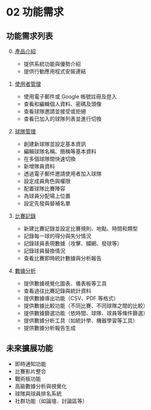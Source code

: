 # 02 功能需求

## 功能需求列表

0. [產品介紹](./02_functional_requirements/00_tw_product_page.md)

   - 提供系統功能與優勢介紹
   - 提供行動應用程式安裝連結

1. [使用者管理](./02_functional_requirements/01_tw_user_management.md)

   - 使用電子郵件或 Google 帳號註冊及登入
   - 查看和編輯個人資料、密碼及頭像
   - 查看球隊邀請並接受或拒絕
   - 查看已加入的球隊列表並進行切換

2. [球隊管理](./02_functional_requirements/02_tw_team_management.md)

   - 創建新球隊並設定基本資訊
   - 編輯球隊名稱、簡稱等基本資料
   - 在多個球隊間快速切換
   - 新增隊員資料
   - 透過電子郵件邀請使用者加入球隊
   - 設定成員角色與權限
   - 配置球隊比賽陣容
   - 為球員分配場上位置
   - 設定先發與替補名單

3. [比賽記錄](./02_functional_requirements/03_tw_match_record.md)

   - 新建比賽記錄並設定比賽規則、地點、時間和類型
   - 記錄每一球的得分與失分情況
   - 記錄球員表現數據（攻擊、攔網、發球等）
   - 記錄球員替換情況
   - 查看比賽即時統計數據與分析報告

4. [數據分析](./02_functional_requirements/04_tw_data_analysis.md)

   - 提供數據視覺化圖表、儀表板等工具
   - 查看過往比賽記錄與統計資料
   - 提供數據導出功能（CSV、PDF 等格式）
   - 提供數據比較功能（不同比賽、不同球隊之間的比較）
   - 提供數據篩選功能（依時間、球隊、球員等條件篩選）
   - 提供數據分析工具（如統計學、機器學習等工具）
   - 提供數據分析報告生成

## 未來擴展功能

- 即時通知功能
- 比賽影片整合
- 戰術板功能
- 高級數據分析與視覺化
- 球隊與球員排名系統
- 社群功能（如論壇、討論區等）
